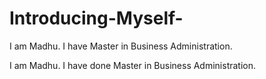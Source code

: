 # Introducing-Myself-

I am Madhu. I have Master in Business Administration.

I am Madhu. I have done Master in Business Administration.
